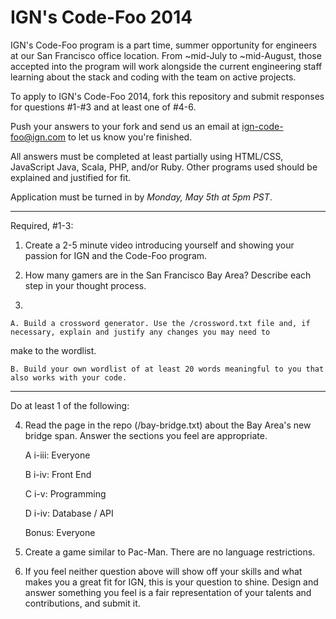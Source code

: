 IGN's Code-Foo 2014
=============

IGN's Code-Foo program is a part time, summer opportunity for engineers at our San Francisco office location. From
~mid-July to ~mid-August, those accepted into the program will work alongside the current engineering staff learning
about the stack and coding with the team on active projects.

To apply to IGN's Code-Foo 2014, fork this repository and submit responses for questions #1-#3 and at least one of #4-6.

Push your answers to your fork and send us an email at ign-code-foo@ign.com to let us know you're finished.

All answers must be completed at least partially using HTML/CSS, JavaScript Java, Scala, PHP, and/or Ruby. Other programs used
should be explained and justified for fit.

Application must be turned in by _Monday, May 5th at 5pm PST_.

-----
Required, #1-3:
1. Create a 2-5 minute video introducing yourself and showing your passion for IGN and the Code-Foo program.


2. How many gamers are in the San Francisco Bay Area? Describe each step in your thought process.


3.


    A. Build a crossword generator. Use the /crossword.txt file and, if necessary, explain and justify any changes you may need to
make to the wordlist.


    B. Build your own wordlist of at least 20 words meaningful to you that also works with your code.

-----
Do at least 1 of the following:


4. Read the page in the repo (/bay-bridge.txt) about the Bay Area's new bridge span. Answer the sections you feel are appropriate.


    A i-iii: Everyone


    B i-iv: Front End


    C i-v: Programming


    D i-iv: Database / API


    Bonus: Everyone


5. Create a game similar to Pac-Man. There are no language restrictions.



6. If you feel neither question above will show off your skills and what makes you a great fit for IGN, this is your question to shine.
Design and answer something you feel is a fair representation of your talents and contributions, and submit it.




